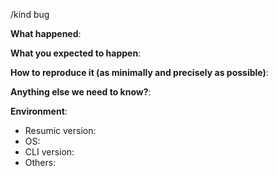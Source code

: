<!--
This form is for bug reports and feature requests ONLY!  
If you're looking for help check out [our support guidelines](/SUPPORT.md).
-->
/kind bug

**What happened**:

**What you expected to happen**:

**How to reproduce it (as minimally and precisely as possible)**:


**Anything else we need to know?**:

**Environment**:
- Resumic version:  
- OS:  
- CLI version:  
- Others:
